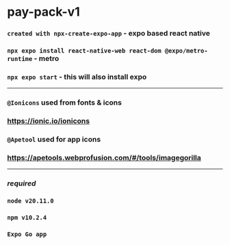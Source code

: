 # pay-pack-v1
### `created with npx-create-expo-app` - expo based react native
### `npx expo install react-native-web react-dom @expo/metro-runtime` - metro
### `npx expo start` - this will also install expo
----------
### `@Ionicons` used from fonts & icons
### https://ionic.io/ionicons
### `@Apetool` used for app icons
### https://apetools.webprofusion.com/#/tools/imagegorilla
----------
### *required*
### `node v20.11.0`
### `npm v10.2.4` 
### `Expo Go app`
